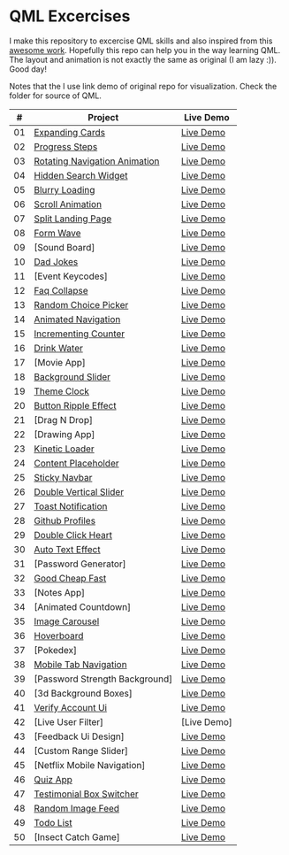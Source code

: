 # QML Excercises

I make this repository to excercise QML skills and also inspired from this [awesome work](https://github.com/bradtraversy/50projects50days). Hopefully this repo can help you in the way learning QML. The layout and animation is not exactly the same as original (I am lazy :)). Good day!

Notes that the I use link demo of original repo for visualization. Check the folder for source of QML.

|  #  | Project                                                                                                                     | Live Demo                                                                         |
| :-: | --------------------------------------------------------------------------------------------------------------------------- | --------------------------------------------------------------------------------- |
| 01  | [Expanding Cards](expanding-cards) | [Live Demo](expanding-cards)               |
| 02  | [Progress Steps](progress-steps) | [Live Demo](https://50projects50days.com/projects/progress-steps/)                |
| 03  | [Rotating Navigation Animation](rotating-navigation-animation) | [Live Demo](https://50projects50days.com/projects/rotating-navigation-animation/) |
| 04  | [Hidden Search Widget](hidden-search-widget) | [Live Demo](https://50projects50days.com/projects/hidden-search-widget/)          |
| 05  | [Blurry Loading](blurry-loading) | [Live Demo](https://50projects50days.com/projects/blurry-loading/)                |
| 06  | [Scroll Animation](scroll-animation) | [Live Demo](https://50projects50days.com/projects/scroll-animation/)              |
| 07  | [Split Landing Page](split-landing-page) | [Live Demo](https://50projects50days.com/projects/split-landing-page/)            |
| 08  | [Form Wave](form-wave) | [Live Demo](https://50projects50days.com/projects/form-wave/)                     |
| 09  | [Sound Board] | [Live Demo](https://50projects50days.com/projects/sound-board/)                   |
| 10  | [Dad Jokes](dad-jokes) | [Live Demo](https://50projects50days.com/projects/dad-jokes/)                     |
| 11  | [Event Keycodes] | [Live Demo](https://50projects50days.com/projects/event-keycodes/)                |
| 12  | [Faq Collapse](faq-collapse) | [Live Demo](https://50projects50days.com/projects/faq-collapse/)                  |
| 13  | [Random Choice Picker](random-choice-picker) | [Live Demo](https://50projects50days.com/projects/random-choice-picker/)          |
| 14  | [Animated Navigation](animated-navigation) | [Live Demo](https://50projects50days.com/projects/animated-navigation/)           |
| 15  | [Incrementing Counter](incrementing-counter) | [Live Demo](https://50projects50days.com/projects/incrementing-counter/)          |
| 16  | [Drink Water](drink-water) | [Live Demo](https://50projects50days.com/projects/drink-water/)                   |
| 17  | [Movie App] | [Live Demo](https://50projects50days.com/projects/movie-app/)                     |
| 18  | [Background Slider](background-slider) | [Live Demo](https://50projects50days.com/projects/background-slider/)             |
| 19  | [Theme Clock](theme-clock) | [Live Demo](https://50projects50days.com/projects/theme-clock/)                   |
| 20  | [Button Ripple Effect](button-ripple-effect) | [Live Demo](https://50projects50days.com/projects/button-ripple-effect/)          |
| 21  | [Drag N Drop] | [Live Demo](https://50projects50days.com/projects/drag-n-drop/)                   |
| 22  | [Drawing App] | [Live Demo](https://50projects50days.com/projects/drawing-app/)                   |
| 23  | [Kinetic Loader](kinetic-loader) | [Live Demo](https://50projects50days.com/projects/kinetic-loader/)                |
| 24  | [Content Placeholder](content-placeholder) | [Live Demo](https://50projects50days.com/projects/content-placeholder/)           |
| 25  | [Sticky Navbar](sticky-navbar) | [Live Demo](https://50projects50days.com/projects/sticky-navbar/)                 |
| 26  | [Double Vertical Slider](double-vertical-slider) | [Live Demo](https://50projects50days.com/projects/double-vertical-slider/)        |
| 27  | [Toast Notification](toast-notification) | [Live Demo](https://50projects50days.com/projects/toast-notification/)            |
| 28  | [Github Profiles](github-profiles) | [Live Demo](https://50projects50days.com/projects/github-profiles/)               |
| 29  | [Double Click Heart](double-click-heart) | [Live Demo](https://50projects50days.com/projects/double-click-heart/)            |
| 30  | [Auto Text Effect](auto-text-effect) | [Live Demo](https://50projects50days.com/projects/auto-text-effect/)              |
| 31  | [Password Generator] | [Live Demo](https://50projects50days.com/projects/password-generator/)            |
| 32  | [Good Cheap Fast](good-cheap-fast) | [Live Demo](https://50projects50days.com/projects/good-cheap-fast/)               |
| 33  | [Notes App] | [Live Demo](https://50projects50days.com/projects/notes-app/)                     |
| 34  | [Animated Countdown] | [Live Demo](https://50projects50days.com/projects/animated-countdown/)            |
| 35  | [Image Carousel](image-carousel) | [Live Demo](https://50projects50days.com/projects/image-carousel/)                |
| 36  | [Hoverboard](hoverboard) | [Live Demo](https://50projects50days.com/projects/hoverboard/)                    |
| 37  | [Pokedex] | [Live Demo](https://50projects50days.com/projects/pokedex/)                       |
| 38  | [Mobile Tab Navigation](mobile-tab-navigation) | [Live Demo](https://50projects50days.com/projects/mobile-tab-navigation/)         |
| 39  | [Password Strength Background] | [Live Demo](https://50projects50days.com/projects/password-strength-background/)  |
| 40  | [3d Background Boxes] | [Live Demo](https://50projects50days.com/projects/3d-background-boxes/)           |
| 41  | [Verify Account Ui](verify-account-ui) | [Live Demo](https://50projects50days.com/projects/verify-account-ui/)             |
| 42  | [Live User Filter] | [Live Demo]
| 43  | [Feedback Ui Design] | [Live Demo](https://50projects50days.com/projects/feedback-ui-design/)            |
| 44  | [Custom Range Slider] | [Live Demo](https://50projects50days.com/projects/custom-range-slider/)           |
| 45  | [Netflix Mobile Navigation] | [Live Demo](https://50projects50days.com/projects/netflix-mobile-navigation/)     |
| 46  | [Quiz App](quizz-app) | [Live Demo](https://50projects50days.com/projects/quiz-app/)                      |
| 47  | [Testimonial Box Switcher](testimonial-box-switcher) | [Live Demo](https://50projects50days.com/projects/testimonial-box-switcher/)      |
| 48  | [Random Image Feed](random-image-feed) | [Live Demo](https://50projects50days.com/projects/random-image-feed/)             |
| 49  | [Todo List](todo-list) | [Live Demo](https://50projects50days.com/projects/todo-list/)                     |
| 50  | [Insect Catch Game] | [Live Demo](https://50projects50days.com/projects/insect-catch-game/)             |
